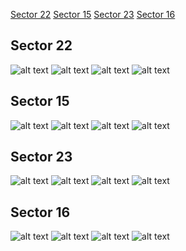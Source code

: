[Sector 22](#sector22)
[Sector 15](#sector15)
[Sector 23](#sector23)
[Sector 16](#sector16)

<a name = "sector22"></a>
## Sector 22
![alt text](/tt/KELT-18_Sector_22/KELT-18_Sector_22_a_TimeSeries.png)
![alt text](/tt/KELT-18_Sector_22/KELT-18_Sector_22_b_FoldedLightCurve.png)
![alt text](/tt/KELT-18_Sector_22/KELT-18_Sector_22_b_IndividualTransitsWithFit.png)
![alt text](/tt/KELT-18_Sector_22/KELT-18_Sector_22_c_TimingResiduals.png)

<a name = "sector15"></a>
## Sector 15
![alt text](/tt/KELT-18_Sector_15/KELT-18_Sector_15_a_TimeSeries.png)
![alt text](/tt/KELT-18_Sector_15/KELT-18_Sector_15_b_FoldedLightCurve.png)
![alt text](/tt/KELT-18_Sector_15/KELT-18_Sector_15_b_IndividualTransitsWithFit.png)
![alt text](/tt/KELT-18_Sector_15/KELT-18_Sector_15_c_TimingResiduals.png)

<a name = "sector23"></a>
## Sector 23
![alt text](/tt/KELT-18_Sector_23/KELT-18_Sector_23_a_TimeSeries.png)
![alt text](/tt/KELT-18_Sector_23/KELT-18_Sector_23_b_FoldedLightCurve.png)
![alt text](/tt/KELT-18_Sector_23/KELT-18_Sector_23_b_IndividualTransitsWithFit.png)
![alt text](/tt/KELT-18_Sector_23/KELT-18_Sector_23_c_TimingResiduals.png)

<a name = "sector16"></a>
## Sector 16
![alt text](/tt/KELT-18_Sector_16/KELT-18_Sector_16_a_TimeSeries.png)
![alt text](/tt/KELT-18_Sector_16/KELT-18_Sector_16_b_FoldedLightCurve.png)
![alt text](/tt/KELT-18_Sector_16/KELT-18_Sector_16_b_IndividualTransitsWithFit.png)
![alt text](/tt/KELT-18_Sector_16/KELT-18_Sector_16_c_TimingResiduals.png)

